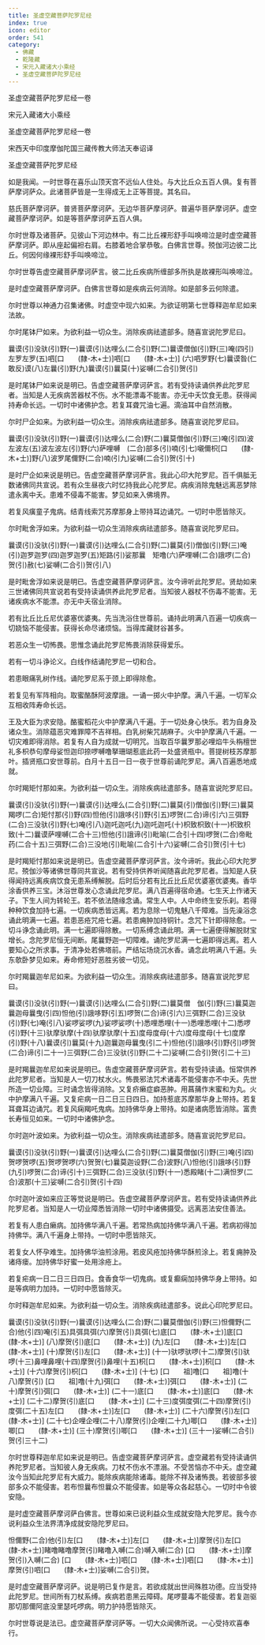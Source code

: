 ```yaml
---
title: 圣虚空藏菩萨陀罗尼经
index: true
icon: editor
order: 541
category:
  - 佛藏
  - 乾隆藏
  - 宋元入藏诸大小乘经
  - 圣虚空藏菩萨陀罗尼经
---
```


圣虚空藏菩萨陀罗尼经一卷  

宋元入藏诸大小乘经  

圣虚空藏菩萨陀罗尼经一卷  

宋西天中印度摩伽陀国三藏传教大师法天奉诏译  

圣虚空藏菩萨陀罗尼经  

如是我闻。一时世尊在喜乐山顶天宫不远仙人住处。与大比丘众五百人俱。复有菩萨摩诃萨众。此诸菩萨皆是一生得成无上正等菩提。其名曰。  

慈氏菩萨摩诃萨。普贤菩萨摩诃萨。无边华菩萨摩诃萨。普遍华菩萨摩诃萨。虚空藏菩萨摩诃萨。如是等菩萨摩诃萨五百人俱。  

尔时世尊及诸菩萨。见彼山下河边林中。有二比丘裸形舒手叫唤啼泣是时虚空藏菩萨摩诃萨。即从座起偏袒右肩。右膝着地合掌恭敬。白佛言世尊。殑伽河边彼二比丘。何因何缘裸形舒手叫唤啼泣。  

尔时世尊告虚空藏菩萨摩诃萨言。彼二比丘疾病所缠部多所执是故裸形叫唤啼泣。  

是时虚空藏菩萨摩诃萨。白佛言世尊如是疾病云何消除。如是部多云何除遣。  

尔时世尊以神通力召集诸佛。时虚空中现六如来。为欲证明第七世尊释迦牟尼如来法故。  

尔时尾钵尸如来。为欲利益一切众生。消除疾病祛遣部多。随喜宣说陀罗尼曰。  

曩谟(引)没驮(引)野(一)曩谟(引)达哩么(二合引)野(二)曩谟僧伽(引)野(三)唵(四引)左罗左罗(五)呬[口　　(隸-木+士)]呬[口　　(隸-木+士)] (六)呬罗野(七)曩谟昝(仁敢反)谟(八)左曩(引)野(九)曩谟(引)曩莫(十)娑嚩(二合引)贺(引)  

是时尾钵尸如来说是明已。告虚空藏菩萨摩诃萨言。若有受持读诵供养此陀罗尼者。当知是人无疾病苦器杖不伤。水不能漂毒不能害。亦无中夭饮食无患。获得闻持寿命长远。一切时中诸佛护念。若复耳聋咒油七遍。滴油耳中自然消散。  

尔时尸企如来。为欲利益一切众生。消除疾病祛遣部多。随喜宣说陀罗尼曰。  

曩谟(引)没驮(引)野(一)曩谟(引)达哩么(二合)野(二)曩莫僧伽(引)野(三)唵(引四)波左波左(五)波左波左(引)野(六)萨哩嚩　(二合)部多(引)喃(引七)嚫儞枳[口　　(隸-木+士)]野(八)波罗尾儞野(二合)喃(引九)娑嚩(二合引)贺(引十)  

是时尸企如来说是明已。告虚空藏菩萨摩诃萨言。我此心印大陀罗尼。百千俱胝无数诸佛同共宣说。若有众生昼夜六时忆持我此心陀罗尼。病疾消除鬼魅远离恶梦除遣永离中夭。患难不侵毒不能害。梦见如来入佛境界。  

若复风癀童子鬼病。结青线索咒苏摩那身上带持耳边诵咒。一切时中愿皆除灭。  

尔时毗舍浮如来。为欲利益一切众生消除疾病祛遣部多。随喜宣说陀罗尼曰。  

曩谟(引)没驮(引)野(一)曩谟(引)达哩么(二合引)野(二)曩莫(引)僧伽(引)野(三)唵(引)迦罗迦罗(四)迦罗迦罗(五)矩路(引)娑那曩　矩噜(六)萨哩嚩(二合)誐啰(二合)贺(引)赦(七)娑嚩(二合引)贺(引八)  

是时毗舍浮如来说是明已。告虚空藏菩萨摩诃萨言。汝今谛听此陀罗尼。贤劫如来三世诸佛同共宣说若有受持读诵供养此陀罗尼者。当知彼人器杖不伤毒不能害。无诸疾病水不能漂。亦无中夭宿业消除。  

若有比丘比丘尼优婆塞优婆夷。先当洗浴住世尊前。诵持此明满八百遍一切疾病一切娆恼不能侵害。获得长命尽诸烦恼。当得库藏财谷甚多。  

若恶众生一切怖畏。思惟念诵此陀罗尼怖畏消除获得爱乐。  

若有一切斗诤论义。白线作结诵陀罗尼一切和合。  

若患眼痛乳树作线。诵陀罗尼系于颈上即得除愈。  

若复见有军阵相向。取蜜酪酥阿波摩誐。一诵一掷火中护摩。满八千遍。一切军众互相收阵寿命长远。  

王及大臣为求安隐。酪蜜稻花火中护摩满八千遍。于一切处身心快乐。若为自身及诸众生。消除蕴恶灾难罪障不吉祥相。白乳树柴咒胡麻子。火中护摩满八千遍。一切灾难即得消除。若复有人自为成就一切明咒。当取百华曩罗那必哩焰牛头栴檀世礼多枳恭句摩母娑怛迦印捺啰嚩噜拏珊瑚惹底此药一处盛贤瓶中。菩提树枝苏摩那叶。插贤瓶口安世尊前。白月十五日一日一夜于世尊前诵陀罗尼。满八百遍悉地成就。  

尔时羯矩忖那如来。为欲利益一切众生。消除疾病祛遣部多。随喜宣说陀罗尼曰。  

曩谟(引)没驮(引)野(一)曩谟(引)达哩么(二合引)野(二)曩莫(引)僧伽(引)野(三)曩莫羯啰(二合)矩忖那(引)野(四)怛他(引)誐哆(引)野(引五)啰贺(二合)谛(引六)三弭野(二合)三没驮(引)野(七)唵(引八)迦吒迦吒(九)迦吒迦吒(十)枳致枳致(十一)枳致枳致(十二)曩谟萨哩嚩(二合十三)怛他(引)誐谛(引)毗喻(二合引十四)啰贺(二合)帝毗药(二合十五)三弭野(二合)三没地(引)毗喻(二合引十六)娑嚩(二合引)贺(引十七)  

是时羯矩忖那如来说是明已。告虚空藏菩萨摩诃萨言。汝今谛听。我此心印大陀罗尼。殑伽沙等诸佛世尊同共宣说。若有受持供养听闻随喜此陀罗尼者。当知是人获得闻持远离疾病饮食无患系缚解脱。后时后分若有比丘比丘尼优婆塞优婆夷。香华涂香供养三宝。沐浴世尊发心念诵此陀罗尼。满八百遍得宿命通。七生天上作诸天子。下生人间为转轮王。若不依法随缘念诵。常生人中。人中命终生安乐刹。若得种种饮食加持七遍。一切疾病悉皆远离。若为息除一切鬼魅八千障难。当先澡浴念诵此明满一七遍。若患恶疮咒疮七遍。若患痈肿加持铜针。念咒下针即得除愈。一切斗诤念诵此明。满一七遍即得除散。一切系缚念诵此明。满一七遍便得解脱财宝增长。念陀罗尼恒无间断。尾曩野迦一切障难。诵陀罗尼满一七遍即得远离。若人要知心之所求事。于清净处若佛塔前。严结坛场烧沉水香。诵念此明满八千遍。头东欹卧梦见如来。寿命修短好恶胜劣彼一切见。  

尔时羯曩迦牟尼如来。为欲利益一切众生。消除疾病祛遣部多。随喜宣说陀罗尼曰。  

曩谟(引)没驮(引)野(一)曩谟(引)达哩么(二合引)野(二)曩莫僧　伽(引)野(三)曩莫迦曩迦母曩曳(引四)怛他(引)誐哆野(引五)啰贺(二合)谛(引六)三弭野(二合)三没驮(引)野(七)唵(引八)娑啰娑啰(九)娑啰娑啰(十)悉哩悉哩(十一)悉哩悉哩(十二)悉啰(引)野(十三)驮摩驮摩(十四)驮摩驮摩(十五)度母度母(十六)度母度母(十七)度摩(引)野(十八)曩谟(引)曩莫(十九)迦曩迦母曩曳(引二十)怛他(引)誐哆(引)野(引)啰贺(二合)谛(引二十一)三弭野(二合)三没驮(引)野(二十二)娑嚩(二合引)贺(引二十三)  

是时羯曩迦牟尼如来说是明已。告虚空藏菩萨摩诃萨言。若有受持读诵。恒常供养此陀罗尼者。当知是人一切刀杖水火。怖畏邪法咒术诸毒不能侵害亦不中夭。先世所造一切业障。三时诵念皆得消除。又复疥癞症癖恶肿。用菖蒱作末蜜和为丸。火中护摩满八千遍。又复疟病一日二日三日四日。加持惹底苏摩那华身上带持。若复耳聋耳边诵咒。若复风痫羯吒鬼病。加持佛华身上带持。如是诸病愿皆消除。富贵长寿恒见如来。一切时中诸佛护念。  

尔时迦叶波如来。为欲利益一切众生。消除疾病祛遣部多。随喜宣说陀罗尼曰。  

曩谟(引)没驮(引)野(一)曩谟(引)达哩么(二合引)野(二)曩莫僧伽(引)野(三)唵(引四)贺啰贺啰(五)贺啰贺啰(六)贺贺(七)曩莫迦设野(二合)波野(八)怛他(引)誐哆(引)野(九引)啰贺(二合)谛(引十)三弭野(二合)三没驮(引)野(十一)悉殿睹(十二)满怛罗(二合)波那(十三)娑嚩(二合引)贺(引十四)  

尔时迦叶波如来应正等觉说是明已。告虚空藏菩萨摩诃萨言。若有受持读诵供养此陀罗尼者。当知是人一切业障悉皆消除一切时中诸佛摄受。远离恶法安住善法。  

若复有人患白癞病。加持佛华满八千遍。若常热病加持佛华满八千遍。若病初得加持佛华。满八千遍身上带持。一切时中愿皆除灭。  

若复女人怀孕难生。加持佛华油煎涂用。若皮风疮加持佛华酥煎涂上。若复痈肿及诸痔瘘。加持佛华好蜜一处用涂疮上。  

若复疟病一日二日三日四日。食香食华一切鬼病。或复癫痫加持佛华身上带持。如是等病明力加持。一切时中愿皆除灭。  

尔时释迦牟尼如来。为欲利益一切众生。消除疾病祛遣部多。说此心印陀罗尼曰。  

曩谟(引)没驮(引)野(一)曩谟(引)达哩么(二合)野(二)曩莫僧伽(引)野(三)怛儞野(二合)他(引四)唵(引五)具弭具弭(六)摩贺(引)具弭(七)底[口　　(隸-木+士)]底[口　　(隸-木+士)] (八)摩贺(引)底[口　　(隸-木+士)] (九)左[口　　(隸-木+士)]左[口　　(隸-木+士)] (十)摩贺(引)左[口　　(隸-木+士)] (十一)驮啰驮啰(十二)摩贺(引)驮啰(十三)鼻哩鼻哩(十四)摩贺(引)鼻哩(十五)枳[口　　(隸-木+士)]枳[口　　(隸-木+士)] (十六)摩贺(引)枳[口　　(隸-木+士)] (十七) [口　　祖]噜[口　　祖]噜(十八)摩贺(引) [口　　祖]噜(十九)弭[口　　(隸-木+士)]弭[口　　(隸-木+士)] (二十)摩贺(引)弭[口　　(隸-木+士)] (二十一)底[口　　(隸-木+士)]底[口　　(隸-木+士)] (二十二)摩贺(引)底[口　　(隸-木+士)] (二十三)度弭度弭(二十四)摩贺(引)度弭(二十五)左[口　　(隸-木+士)]左[口　　(隸-木+士)] (二十六)摩贺(引)左[口　　(隸-木+士)] (二十七)企哩企哩(二十八)摩贺(引)企哩(二十九)唧[口　　(隸-木+士)]唧[口　　(隸-木+士)] (三十)摩贺(引)唧[口　　(隸-木+士)] (三十一)娑嚩(二合引)贺(引三十二)  

尔时世尊释迦牟尼如来说是明已。告虚空藏菩萨摩诃萨言。虚空藏若有受持读诵供养陀罗尼者。当知彼人身无疾病。刀杖不伤水不漂溺。不受苦恼亦不中夭。虚空藏汝今当知此陀罗尼有大威力。能除疾病能除诸毒。能除不祥及诸怖畏。若彼部多彼部多众不能侵害。若布怛曩布怛曩众不能侵害。如是等众各起慈心。一切时中令彼安隐。  

是时虚空藏菩萨摩诃萨白佛言。世尊如来已说利益众生成就安隐大陀罗尼。我今亦说利益众生法界清净成就安隐陀罗尼曰。  

怛儞野(二合)他(引)左[口　　(隸-木+士)]左[口　　(隸-木+士)]摩贺(引)左[口　　(隸-木+士)]睹噜睹噜摩贺(引)睹噜入嚩(二合)嚩入嚩(二合) [口　　(隸-木+士)]摩贺(引)入嚩(二合) [口　　(隸-木+士)]呬[口　　(隸-木+士)]呬[口　　(隸-木+士)]摩贺(引)呬[口　　(隸-木+士)]娑嚩(二合引)贺。  

是时虚空藏菩萨摩诃萨。说是明已复作是言。若欲成就出世间殊胜功德。应当受持此陀罗尼。世间所有刀杖系缚。疾病若患黑云障碍。尾啰蔓毒不能侵害。若复迦驱那切那儞阿底没里瑟吒啰病。明力护持愿皆除灭。  

尔时世尊说是法已。虚空藏菩萨摩诃萨等。一切大众闻佛所说。一心受持欢喜奉行。  
